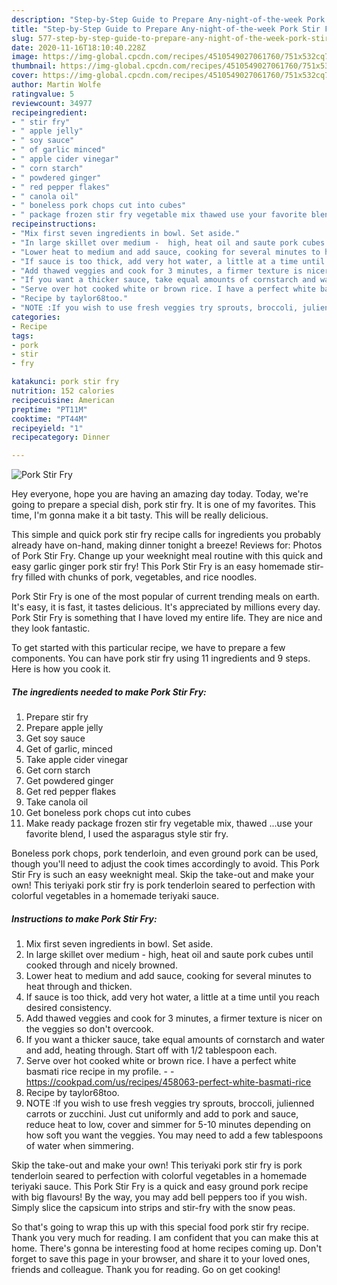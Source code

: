 ```yaml
---
description: "Step-by-Step Guide to Prepare Any-night-of-the-week Pork Stir Fry"
title: "Step-by-Step Guide to Prepare Any-night-of-the-week Pork Stir Fry"
slug: 577-step-by-step-guide-to-prepare-any-night-of-the-week-pork-stir-fry
date: 2020-11-16T18:10:40.228Z
image: https://img-global.cpcdn.com/recipes/4510549027061760/751x532cq70/pork-stir-fry-recipe-main-photo.jpg
thumbnail: https://img-global.cpcdn.com/recipes/4510549027061760/751x532cq70/pork-stir-fry-recipe-main-photo.jpg
cover: https://img-global.cpcdn.com/recipes/4510549027061760/751x532cq70/pork-stir-fry-recipe-main-photo.jpg
author: Martin Wolfe
ratingvalue: 5
reviewcount: 34977
recipeingredient:
- " stir fry"
- " apple jelly"
- " soy sauce"
- " of garlic minced"
- " apple cider vinegar"
- " corn starch"
- " powdered ginger"
- " red pepper flakes"
- " canola oil"
- " boneless pork chops cut into cubes"
- " package frozen stir fry vegetable mix thawed use your favorite blend I used the asparagus style stir fry"
recipeinstructions:
- "Mix first seven ingredients in bowl. Set aside."
- "In large skillet over medium -  high, heat oil and saute pork cubes until cooked through and nicely browned."
- "Lower heat to medium and add sauce, cooking for several minutes to heat through and thicken."
- "If sauce is too thick, add very hot water, a little at a time until you reach desired consistency."
- "Add thawed veggies and cook for 3 minutes, a firmer texture is nicer on the veggies so don&#39;t overcook."
- "If you want a thicker sauce, take equal amounts of cornstarch and water and add, heating through. Start off with 1/2 tablespoon each."
- "Serve over hot cooked white or brown rice. I have a perfect white basmati rice recipe in my profile.  https://cookpad.com/us/recipes/458063-perfect-white-basmati-rice"
- "Recipe by taylor68too."
- "NOTE :If you wish to use fresh veggies try sprouts, broccoli, julienned carrots or zucchini. Just cut uniformly and add to pork and sauce, reduce heat to low, cover and simmer for 5-10 minutes depending on how soft you want the veggies. You may need to add a few tablespoons of water when simmering."
categories:
- Recipe
tags:
- pork
- stir
- fry

katakunci: pork stir fry 
nutrition: 152 calories
recipecuisine: American
preptime: "PT11M"
cooktime: "PT44M"
recipeyield: "1"
recipecategory: Dinner

---
```



![Pork Stir Fry](https://img-global.cpcdn.com/recipes/4510549027061760/751x532cq70/pork-stir-fry-recipe-main-photo.jpg)

Hey everyone, hope you are having an amazing day today. Today, we're going to prepare a special dish, pork stir fry. It is one of my favorites. This time, I'm gonna make it a bit tasty. This will be really delicious.

This simple and quick pork stir fry recipe calls for ingredients you probably already have on-hand, making dinner tonight a breeze! Reviews for: Photos of Pork Stir Fry. Change up your weeknight meal routine with this quick and easy garlic ginger pork stir fry! This Pork Stir Fry is an easy homemade stir-fry filled with chunks of pork, vegetables, and rice noodles.

Pork Stir Fry is one of the most popular of current trending meals on earth. It's easy, it is fast, it tastes delicious. It's appreciated by millions every day. Pork Stir Fry is something that I have loved my entire life. They are nice and they look fantastic.


To get started with this particular recipe, we have to prepare a few components. You can have pork stir fry using 11 ingredients and 9 steps. Here is how you cook it.

<!--inarticleads1-->

##### The ingredients needed to make Pork Stir Fry:

1. Prepare  stir fry
1. Prepare  apple jelly
1. Get  soy sauce
1. Get  of garlic, minced
1. Take  apple cider vinegar
1. Get  corn starch
1. Get  powdered ginger
1. Get  red pepper flakes
1. Take  canola oil
1. Get  boneless pork chops cut into cubes
1. Make ready  package frozen stir fry vegetable mix, thawed ...use your favorite blend, I used the asparagus style stir fry.


Boneless pork chops, pork tenderloin, and even ground pork can be used, though you&#39;ll need to adjust the cook times accordingly to avoid. This Pork Stir Fry is such an easy weeknight meal. Skip the take-out and make your own! This teriyaki pork stir fry is pork tenderloin seared to perfection with colorful vegetables in a homemade teriyaki sauce. 

<!--inarticleads2-->

##### Instructions to make Pork Stir Fry:

1. Mix first seven ingredients in bowl. Set aside.
1. In large skillet over medium -  high, heat oil and saute pork cubes until cooked through and nicely browned.
1. Lower heat to medium and add sauce, cooking for several minutes to heat through and thicken.
1. If sauce is too thick, add very hot water, a little at a time until you reach desired consistency.
1. Add thawed veggies and cook for 3 minutes, a firmer texture is nicer on the veggies so don&#39;t overcook.
1. If you want a thicker sauce, take equal amounts of cornstarch and water and add, heating through. Start off with 1/2 tablespoon each.
1. Serve over hot cooked white or brown rice. I have a perfect white basmati rice recipe in my profile. -  - https://cookpad.com/us/recipes/458063-perfect-white-basmati-rice
1. Recipe by taylor68too.
1. NOTE :If you wish to use fresh veggies try sprouts, broccoli, julienned carrots or zucchini. Just cut uniformly and add to pork and sauce, reduce heat to low, cover and simmer for 5-10 minutes depending on how soft you want the veggies. You may need to add a few tablespoons of water when simmering.


Skip the take-out and make your own! This teriyaki pork stir fry is pork tenderloin seared to perfection with colorful vegetables in a homemade teriyaki sauce. This Pork Stir Fry is a quick and easy ground pork recipe with big flavours! By the way, you may add bell peppers too if you wish. Simply slice the capsicum into strips and stir-fry with the snow peas. 

So that's going to wrap this up with this special food pork stir fry recipe. Thank you very much for reading. I am confident that you can make this at home. There's gonna be interesting food at home recipes coming up. Don't forget to save this page in your browser, and share it to your loved ones, friends and colleague. Thank you for reading. Go on get cooking!
